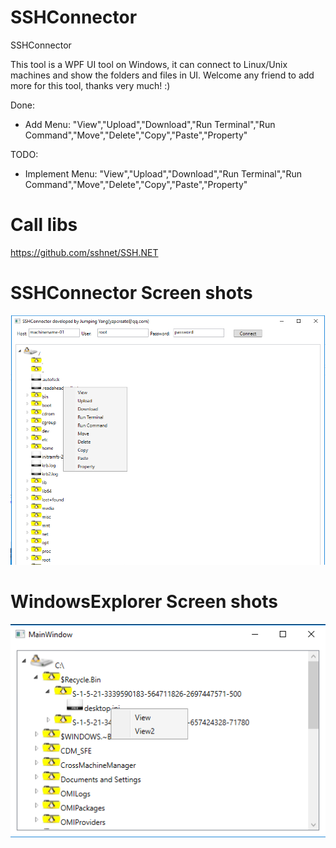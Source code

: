 # SSHConnector
SSHConnector

This tool is a WPF UI tool on Windows, it can connect to Linux/Unix machines and show the folders and files in UI.
Welcome any friend to add more for this tool, thanks very much! :)

Done:
 - Add Menu: "View","Upload","Download","Run Terminal","Run Command","Move","Delete","Copy","Paste","Property"

TODO:
 - Implement Menu: "View","Upload","Download","Run Terminal","Run Command","Move","Delete","Copy","Paste","Property"

# Call libs
https://github.com/sshnet/SSH.NET

# SSHConnector Screen shots
![Alt text](sshconnector.PNG?raw=true "SSHConnector")

# WindowsExplorer Screen shots
![Alt text](WE.PNG?raw=true "Windows Explorer")
